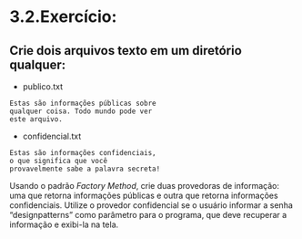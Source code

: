 # 3.2.Exercício:


## Crie dois arquivos texto em um diretório qualquer:
- publico.txt

```
Estas são informações públicas sobre
qualquer coisa. Todo mundo pode ver
este arquivo.
```

- confidencial.txt

```
Estas são informações confidenciais,
o que significa que você
provavelmente sabe a palavra secreta!
```

Usando o padrão *Factory Method*, crie duas provedoras de informação: uma que retorna informações
públicas e outra que retorna informações confidenciais. Utilize o provedor confidencial se o usuário informar
a senha “designpatterns” como parâmetro para o programa, que deve recuperar a informação e exibi-la
na tela.

